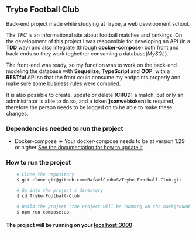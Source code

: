 ## Trybe Football Club

Back-end project made while studying at Trybe, a web development school.

The _TFC_ is an informational site about football matches and rankings.
On the development of this project I was responsible for developing an API (in a __TDD__ way) and also integrate (through __docker-compose__) both front and back-ends so they work toghether consuming a database(_MySQL_).

The front-end was ready, so my function was to work on the back-end modeling the database with __Sequelize__, __TypeScript__ and __OOP__, with a __RESTful__ API so that the front could consume my endpoints properly and make sure some business rules were complied.

It is also possible to create, update or delete (__CRUD__) a match, but only an administrator is able to do so, and a token(__jsonwebtoken__) is required, therefore the person needs to be logged on to be able to make these changes.

### Dependencies needed to run the project

 - Docker-compose -> Your docker-compose needs to be at version 1.29 or higher [See the documentation for how to update it](https://docs.docker.com/compose/install/)

### How to run the project

```bash
    # Clone the repository
    $ git clone git@github.com:RafaelCunhaS/Trybe-Football-Club.git

    # Go into the project's directory
    $ cd Trybe-Football-Club

    # Build the project (the project will be running on the background when the build is finished)
    $ npm run compose:up
```

#### The project will be running on your [localhost:3000](http://localhost:3000/)
